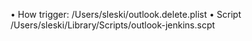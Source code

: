• How trigger:
  /Users/sleski/outlook.delete.plist
• Script
  /Users/sleski/Library/Scripts/outlook-jenkins.scpt

